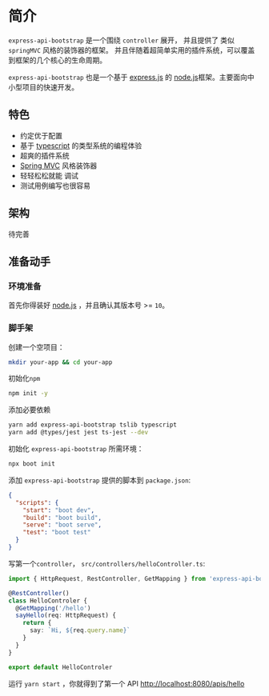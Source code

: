 # 简介

`express-api-bootstrap` 是一个围绕 `controller` 展开， 并且提供了 类似 `springMVC` 风格的装饰器的框架。 并且伴随着超简单实用的插件系统，可以覆盖到框架的几个核心的生命周期。

`express-api-bootstrap` 也是一个基于 [express.js](https://expressjs.com/) 的 [node.js](https://nodejs.org/)框架。主要面向中小型项目的快速开发。

## 特色

- 约定优于配置
- 基于 [typescript](http://www.typescriptlang.org/) 的类型系统的编程体验
- 超爽的插件系统
- [Spring MVC](https://docs.spring.io/spring/docs/current/spring-framework-reference/web.html) 风格装饰器
- 轻轻松松就能 调试
- 测试用例编写也很容易

## 架构

待完善

## 准备动手

### 环境准备

首先你得装好 [node.js](https://nodejs.org/) ，并且确认其版本号 >= `10`。

### 脚手架

创建一个空项目：

```bash
mkdir your-app && cd your-app
```

初始化`npm`

```bash
npm init -y
```

添加必要依赖

```bash
yarn add express-api-bootstrap tslib typescript
yarn add @types/jest jest ts-jest --dev
```

初始化 `express-api-bootstrap` 所需环境：

```bash
npx boot init
```

添加 `express-api-bootstrap` 提供的脚本到 `package.json`:

```json
{
  "scripts": {
    "start": "boot dev",
    "build": "boot build",
    "serve": "boot serve",
    "test": "boot test"
  }
}
```

写第一个`controller`， `src/controllers/helloController.ts`:

```typescript
import { HttpRequest, RestController, GetMapping } from 'express-api-bootstrap'

@RestController()
class HelloControler {
  @GetMapping('/hello')
  sayHello(req: HttpRequest) {
    return {
      say: `Hi, ${req.query.name}`
    }
  }
}

export default HelloControler
```

运行 `yarn start` ，你就得到了第一个 API [http://localhost:8080/apis/hello](http://localhost:8080/apis/hello)
